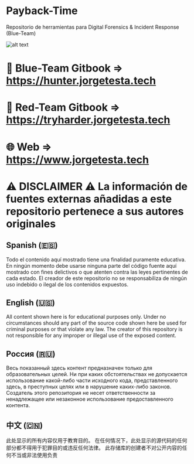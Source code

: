 # Payback-Time
Repositorio de herramientas para Digital Forensics &amp; Incident Response (Blue-Team)

![alt text](https://static.wixstatic.com/media/aacf8f_d529e0363a9647d49b64829fcd785fb1~mv2.png)

# 📘 Blue-Team Gitbook => https://hunter.jorgetesta.tech
# 📕 Red-Team Gitbook => https://tryharder.jorgetesta.tech
# 🌐 Web => https://www.jorgetesta.tech

# ⚠ DISCLAIMER ⚠ La información de fuentes externas añadidas a este repositorio pertenece a sus autores originales

## Spanish (🇪🇸)
Todo el contenido aquí mostrado tiene una finalidad puramente educativa. En ningún momento debe usarse ninguna parte del código fuente aquí mostrado con fines delictivos o que atenten contra las leyes pertinentes de cada estado. 
El creador de este repositorio no se responsabiliza de ningún uso indebido o ilegal de los contenidos expuestos.

## English (🇺🇸)
All content shown here is for educational purposes only. Under no circumstances should any part of the source code shown here be used for criminal purposes or that violate any law.
The creator of this repository is not responsible for any improper or illegal use of the exposed content.

## Россия (🇷🇺)
Весь показанный здесь контент предназначен только для образовательных целей. Ни при каких обстоятельствах не допускается использование какой-либо части исходного кода, представленного здесь, в преступных целях или в нарушение каких-либо законов.
Создатель этого репозитория не несет ответственности за ненадлежащее или незаконное использование предоставленного контента.

## 中文 (🇨🇳)
此处显示的所有内容仅用于教育目的。 在任何情况下，此处显示的源代码的任何部分都不得用于犯罪目的或违反任何法律。
此存储库的创建者不对公开内容的任何不当或非法使用负责
